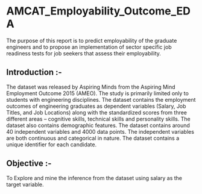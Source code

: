 # AMCAT_Employability_Outcome_EDA
The purpose of this report is to predict employability of the graduate engineers and to propose an implementation of sector specific job readiness tests for job seekers that assess their employability.

## Introduction :-
The dataset was released by Aspiring Minds from the Aspiring Mind Employment Outcome 2015 (AMEO). The study is primarily limited only to students with engineering disciplines. The dataset contains the employment outcomes of engineering graduates as dependent variables (Salary, Job Titles, and Job Locations) along with the standardized scores from three different areas – cognitive skills, technical skills and personality skills. The dataset also contains demographic features. The dataset contains around 40 independent variables and 4000 data points. The independent variables are both continuous and categorical in nature. The dataset contains a unique identifier for each candidate.

## Objective :-
To Explore and mine the inference from the dataset using salary as the target variable.
